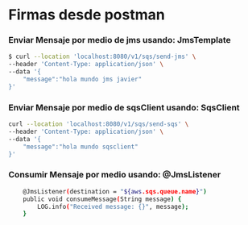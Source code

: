 # Firmas desde postman

### Enviar Mensaje por medio de jms usando: JmsTemplate

```bash
$ curl --location 'localhost:8080/v1/sqs/send-jms' \
--header 'Content-Type: application/json' \
--data '{
    "message":"hola mundo jms javier"
}'
```

### Enviar Mensaje por medio de sqsClient usando: SqsClient
```bash
curl --location 'localhost:8080/v1/sqs/send-sqs' \
--header 'Content-Type: application/json' \
--data '{
    "message":"hola mundo sqsclient"
}'
```
### Consumir Mensaje por medio usando: @JmsListener
```bash
    @JmsListener(destination = "${aws.sqs.queue.name}")
    public void consumeMessage(String message) {
        LOG.info("Received message: {}", message);
    }
```
